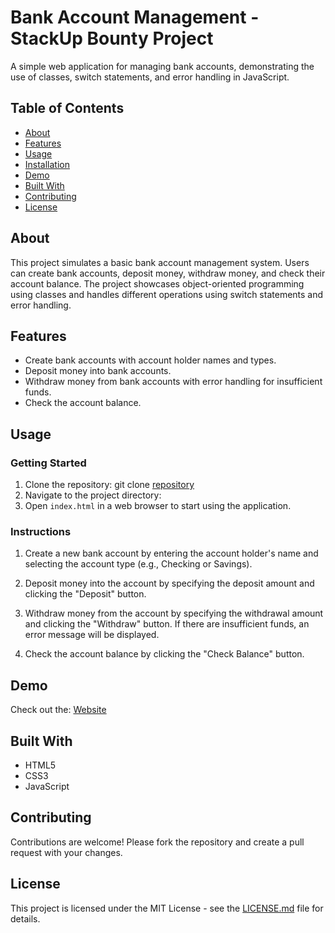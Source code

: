 # Bank Account Management - StackUp Bounty Project

A simple web application for managing bank accounts, demonstrating the use of classes, switch statements, and error handling in JavaScript.

## Table of Contents

- [About](#about)
- [Features](#features)
- [Usage](#usage)
- [Installation](#installation)
- [Demo](#demo)
- [Built With](#built-with)
- [Contributing](#contributing)
- [License](#license)

## About

This project simulates a basic bank account management system. Users can create bank accounts, deposit money, withdraw money, and check their account balance. The project showcases object-oriented programming using classes and handles different operations using switch statements and error handling.

## Features

- Create bank accounts with account holder names and types.
- Deposit money into bank accounts.
- Withdraw money from bank accounts with error handling for insufficient funds.
- Check the account balance.

## Usage

### Getting Started

1. Clone the repository:
git clone [repository](https://github.com/utku-guclu/StackUp/tree/javascript-intermediate/bounty)
2. Navigate to the project directory: 
3. Open `index.html` in a web browser to start using the application.

### Instructions

1. Create a new bank account by entering the account holder's name and selecting the account type (e.g., Checking or Savings).

2. Deposit money into the account by specifying the deposit amount and clicking the "Deposit" button.

3. Withdraw money from the account by specifying the withdrawal amount and clicking the "Withdraw" button. If there are insufficient funds, an error message will be displayed.

4. Check the account balance by clicking the "Check Balance" button.

## Demo

Check out the: [Website](https://sokrates-bank-account-app.web.app/)

## Built With

- HTML5
- CSS3
- JavaScript

## Contributing

Contributions are welcome! Please fork the repository and create a pull request with your changes.

## License

This project is licensed under the MIT License - see the [LICENSE.md](LICENSE.md) file for details.
